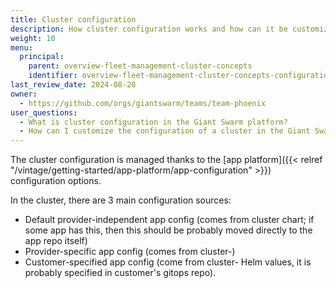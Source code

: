 ```yaml
---
title: Cluster configuration
description: How cluster configuration works and how can it be customized.
weight: 10
menu:
  principal:
    parent: overview-fleet-management-cluster-concepts
    identifier: overview-fleet-management-cluster-concepts-configuration
last_review_date: 2024-08-28
owner:
  - https://github.com/orgs/giantswarm/teams/team-phoenix
user_questions:
  - What is cluster configuration in the Giant Swarm platform?
  - How can I customize the configuration of a cluster in the Giant Swarm platform?
---
```


The cluster configuration is managed thanks to the [app platform]({{< relref "/vintage/getting-started/app-platform/app-configuration" >}}) configuration options.

In the cluster, there are 3 main configuration sources:

- Default provider-independent app config (comes from cluster chart; if some app has this, then this should be probably moved directly to the app repo itself)
- Provider-specific app config (comes from cluster-<provider>)
- Customer-specified app config (come from cluster-<provider> Helm values, it is probably specified in customer's gitops repo).
